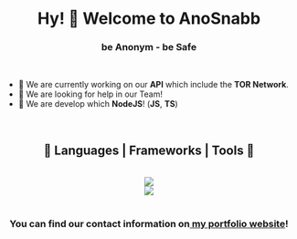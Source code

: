 <link rel="stylesheet" href="https://cdnjs.cloudflare.com/ajax/libs/font-awesome/6.5.1/css/all.min.css" integrity="sha512-DTOQO9RWCH3ppGqcWaEA1BIZOC6xxalwEsw9c2QQeAIftl+Vegovlnee1c9QX4TctnWMn13TZye+giMm8e2LwA==" crossorigin="anonymous" referrerpolicy="no-referrer" />

<h1 align="center">Hy! 👋 Welcome to AnoSnabb</h1>
<h3 align="center">be Anonym - be Safe</h3>

<br>

- 🔭 We are currently working on our **API** which include the **TOR Network**.
- 🤝 We are looking for help in our Team!
- 🌱 We are develop which **NodeJS**! (**JS**, **TS**)

<br>

<h2 align="center">🧰 Languages | Frameworks | Tools 🧰</h2>
<div align="center">
<br>
<img src="https://skillicons.dev/icons?i=github,cloudflare,vscode,git,nginx,docker,linux,ubuntu"> 
<br>
<img src="https://skillicons.dev/icons?i=js,ts,html,css,nodejs,npm,express,pug,mysql"/> <br>
</div>

<br>

<h3 align="center">You can find our contact information on<a href="https://www.anosnabb.net/"> my portfolio website</a>!</h2>
